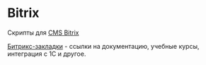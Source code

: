 # Bitrix

Скрипты для [CMS Bitrix](https://www.1c-bitrix.ru/)


[Битрикс-закладки](bookmarks.md) - ссылки на документацию, учебные курсы, интеграция с 1С и другое.
